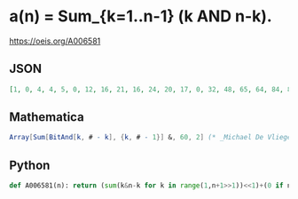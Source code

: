 # a\(n\) \= Sum\_\{k\=1\.\.n\-1\} \(k AND n\-k\)\.
https://oeis.org/A006581
## JSON
```JSON
[1, 0, 4, 4, 5, 0, 12, 16, 21, 16, 24, 20, 17, 0, 32, 48, 65, 64, 84, 84, 85, 64, 92, 96, 101, 80, 88, 68, 49, 0, 80, 128, 177, 192, 244, 260, 277, 256, 316, 336, 357, 336, 360, 340, 321, 256, 336, 368, 401, 384, 420, 404, 389, 320, 364, 352, 341, 272, 264, 196]
```
## Mathematica
```Mathematica
Array[Sum[BitAnd[k, # - k], {k, # - 1}] &, 60, 2] (* _Michael De Vlieger_, Oct 27 2022 *)
```
## Python
```Python
def A006581(n): return (sum(k&n-k for k in range(1,n+1>>1))<<1)+(0 if n&1 else n>>1) # _Chai Wah Wu_, May 07 2023
```
